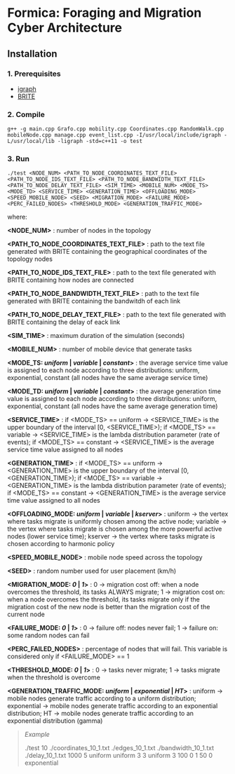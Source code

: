 # Formica: Foraging and Migration Cyber Architecture
## Installation
### 1. Prerequisites
* [igraph](http://igraph.org/c/)
* [BRITE](https://www.cs.bu.edu/brite/)
### 2. Compile
```
g++ -g main.cpp Grafo.cpp mobility.cpp Coordinates.cpp RandomWalk.cpp mobileNode.cpp manage.cpp event_list.cpp -I/usr/local/include/igraph -L/usr/local/lib -ligraph -std=c++11 -o test
```


### 3. Run 
```
./test <NODE_NUM> <PATH_TO_NODE_COORDINATES_TEXT_FILE> <PATH_TO_NODE_IDS_TEXT_FILE> <PATH_TO_NODE_BANDWIDTH_TEXT_FILE> <PATH_TO_NODE_DELAY_TEXT_FILE> <SIM_TIME> <MOBILE_NUM> <MODE_TS> <MODE_TD> <SERVICE_TIME> <GENERATION_TIME> <OFFLOADING_MODE> <SPEED_MOBILE_NODE> <SEED> <MIGRATION_MODE> <FAILURE_MODE> <PERC_FAILED_NODES> <THRESHOLD_MODE> <GENERATION_TRAFFIC_MODE>
```
where:

**\<NODE_NUM\>** : number of nodes in the topology

**\<PATH_TO_NODE_COORDINATES_TEXT_FILE\>** : path to the text file generated with BRITE containing the geographical coordinates of the topology nodes

**\<PATH_TO_NODE_IDS_TEXT_FILE\>** : path to the text file generated with BRITE containing how nodes are connected

**\<PATH_TO_NODE_BANDWIDTH_TEXT_FILE\>** : path to the text file generated with BRITE containing the bandwitdh of each link

**\<PATH_TO_NODE_DELAY_TEXT_FILE\>** : path to the text file generated with BRITE containing the delay of eack link

**\<SIM_TIME\>** : maximum duration of the simulation (seconds)

**\<MOBILE_NUM\>** : number of mobile device that generate tasks

**\<MODE_TS: _uniform_ | _variable_ | _constant_\>** :  the average service time value is assigned to each node according to three distributions: uniform, exponential, constant (all nodes have the same average service time) 

**\<MODE_TD: _uniform_ | _variable_ | _constant_\>** : the average generation time value is assigned to each node according to three distributions: uniform, exponential, constant (all nodes have the same average generation time) 

**\<SERVICE_TIME\>** : if <MODE_TS> == uniform -> <SERVICE_TIME> is the upper boundary of the interval \[0, <SERVICE_TIME>); if <MODE_TS> == variable -> <SERVICE_TIME> is the lambda distribution parameter (rate of events); if <MODE_TS> == constant -> <SERVICE_TIME> is the average service time value assigned to all nodes

**\<GENERATION_TIME\>** : if <MODE_TS> == uniform -> <GENERATION_TIME> is the upper boundary of the interval \[0, <GENERATION_TIME>); if <MODE_TS> == variable -> <GENERATION_TIME> is the lambda distribution parameter (rate of events); if <MODE_TS> == constant -> <GENERATION_TIME> is the average service time value assigned to all nodes

**\<OFFLOADING_MODE: _uniform_ | _variable_ | _kserver_\>** : uniform -> the vertex where tasks migrate is uniformly chosen among the active node; variable -> the vertex where tasks migrate is chosen among the more powerful active nodes (lower service time); kserver -> the vertex where tasks migrate is chosen according  to harmonic policy

**\<SPEED_MOBILE_NODE\>** : mobile node speed across the topology

**\<SEED\>** : random number used for user placement (km/h)

**\<MIGRATION_MODE: _0_ | _1_\>** : 0 -> migration cost off: when a node overcomes the threshold, its tasks ALWAYS migrate; 1 -> migration cost on: when a node overcomes the threshold, its tasks migrate only if the migration cost of the new node is better than the migration cost of the current node

**\<FAILURE_MODE: _0_ | _1_\>** : 0 -> failure off: nodes never fail; 1 -> failure on: some random nodes can fail

**\<PERC_FAILED_NODES\>** : percentage of nodes that will fail. This variable is considered only if <FAILURE_MODE> == 1

**\<THRESHOLD_MODE: _0_ | _1_\>** : 0 -> tasks never migrate; 1 -> tasks migrate when the threshold is overcome

**\<GENERATION_TRAFFIC_MODE: _uniform_ | _exponential_ | _HT_\>** : uniform -> mobile nodes generate traffic according to a uniform distribution; exponential -> mobile nodes generate traffic according to an exponential distribution; HT -> mobile nodes generate traffic according to an exponential distribution (gamma)

> *Example*
> 
> ./test 10 ./coordinates_10_1.txt ./edges_10_1.txt ./bandwidth_10_1.txt ./delay_10_1.txt 1000 5 uniform uniform 3 3 uniform 3 100 0 1 50 0 exponential

